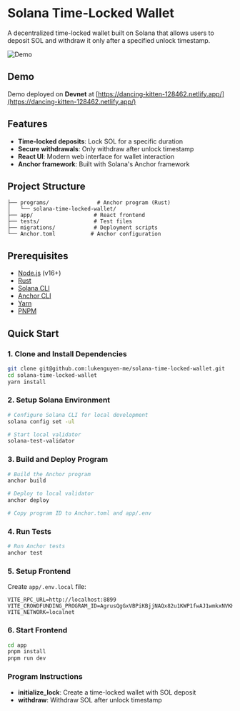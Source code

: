 # Solana Time-Locked Wallet

A decentralized time-locked wallet built on Solana that allows users to deposit SOL and withdraw it only after a specified unlock timestamp.

![Demo](./app/public/demo.gif)

## Demo

Demo deployed on **Devnet** at [https://dancing-kitten-128462.netlify.app/](https://dancing-kitten-128462.netlify.app/)

## Features

- **Time-locked deposits**: Lock SOL for a specific duration
- **Secure withdrawals**: Only withdraw after unlock timestamp
- **React UI**: Modern web interface for wallet interaction
- **Anchor framework**: Built with Solana's Anchor framework

## Project Structure

```
├── programs/               # Anchor program (Rust)
│   └── solana-time-locked-wallet/
├── app/                   # React frontend
├── tests/                 # Test files
├── migrations/            # Deployment scripts
└── Anchor.toml           # Anchor configuration
```

## Prerequisites

- [Node.js](https://nodejs.org/) (v16+)
- [Rust](https://rustup.rs/)
- [Solana CLI](https://docs.solana.com/cli/install-solana-cli-tools)
- [Anchor CLI](https://www.anchor-lang.com/docs/installation)
- [Yarn](https://yarnpkg.com/)
- [PNPM](https://pnpm.io/)

## Quick Start

### 1. Clone and Install Dependencies

```bash
git clone git@github.com:lukenguyen-me/solana-time-locked-wallet.git
cd solana-time-locked-wallet
yarn install
```

### 2. Setup Solana Environment

```bash
# Configure Solana CLI for local development
solana config set -ul

# Start local validator
solana-test-validator
```

### 3. Build and Deploy Program

```bash
# Build the Anchor program
anchor build

# Deploy to local validator
anchor deploy

# Copy program ID to Anchor.toml and app/.env
```

### 4. Run Tests

```bash
# Run Anchor tests
anchor test
```

### 5. Setup Frontend

Create `app/.env.local` file:

```env
VITE_RPC_URL=http://localhost:8899
VITE_CROWDFUNDING_PROGRAM_ID=AgrusQgGxVBPiKBjjNAQx82u1KWP1fwAJ1wmkxNVKHWQ
VITE_NETWORK=localnet
```

### 6. Start Frontend

```bash
cd app
pnpm install
pnpm run dev
```

### Program Instructions

- **initialize_lock**: Create a time-locked wallet with SOL deposit
- **withdraw**: Withdraw SOL after unlock timestamp

